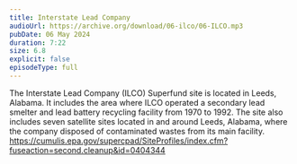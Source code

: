 ```yaml
---
title: Interstate Lead Company
audioUrl: https://archive.org/download/06-ilco/06-ILCO.mp3
pubDate: 06 May 2024
duration: 7:22
size: 6.8
explicit: false
episodeType: full
---
```

The Interstate Lead Company (ILCO) Superfund site is located in Leeds, Alabama. It includes the area where ILCO operated a secondary lead smelter and lead battery recycling facility from 1970 to 1992. The site also includes seven satellite sites located in and around Leeds, Alabama, where the company disposed of contaminated wastes from its main facility. <https://cumulis.epa.gov/supercpad/SiteProfiles/index.cfm?fuseaction=second.cleanup&id=0404344>